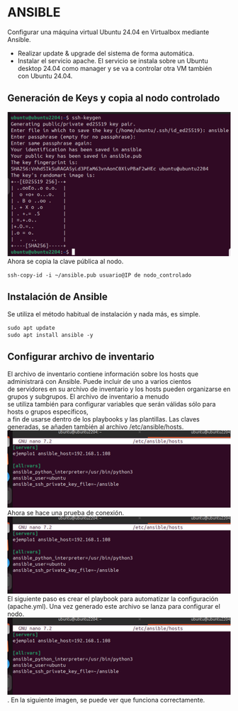 # ANSIBLE
Configurar una máquina virtual Ubuntu 24.04 en Virtualbox mediante Ansible.
- Realizar update & upgrade del sistema de forma automática.
- Instalar el servicio apache.
El servicio se instala sobre un Ubuntu desktop 24.04 como manager y se va a controlar otra VM también \
con Ubuntu 24.04.
## Generación de Keys y copia al nodo controlado
![crea keys](https://github.com/PPS11148274/terraform/blob/main/ansible/asset/crea_keys.png)
Ahora se copia la clave pública al nodo.
```
ssh-copy-id -i ~/ansible.pub usuario@IP de nodo_controlado
```
## Instalación de Ansible
Se utiliza el método habitual de instalación y nada más, es simple.
```
sudo apt update
sudo apt install ansible -y
```
## Configurar archivo de inventario
El archivo de inventario contiene información sobre los hosts que administrará con Ansible. Puede incluir de uno a varios cientos \
de servidores en su archivo de inventario y los hosts pueden organizarse en grupos y subgrupos. El archivo de inventario a menudo  
se utiliza también para configurar variables que serán válidas sólo para hosts o grupos específicos, \
a fin de usarse dentro de los playbooks y las plantillas.
Las claves generadas, se añaden también al archivo /etc/ansible/hosts. \
![crea archivo hosts](https://github.com/PPS11148274/terraform/blob/main/ansible/asset/crea_archivo_hosts.png) \
Ahora se hace una prueba de conexión. \
![prueba de conexion](https://github.com/PPS11148274/terraform/blob/main/ansible/asset/crea_archivo_hosts.png) \
El siguiente paso es crear el playbook para automatizar la configuración (apache.yml).
Una vez generado este archivo se lanza para configurar el nodo.
![lanza playbook](https://github.com/PPS11148274/terraform/blob/main/ansible/asset/crea_archivo_hosts.png).
En la siguiente imagen, se puede ver que funciona correctamente.

